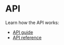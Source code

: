 # API

Learn how the API works:

- [API guide](api-guide/index.md)
- [API reference](api-reference/index.md)
